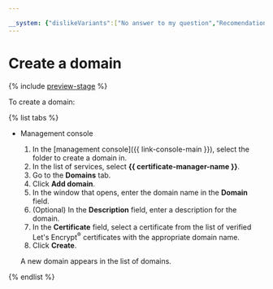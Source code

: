 ```yaml
---

__system: {"dislikeVariants":["No answer to my question","Recomendations didn't help","The content doesn't match title","Other"]}
---
```

# Create a domain

{% include [preview-stage](../../../_includes/certificate-manager/preview-stage.md) %}

To create a domain:

{% list tabs %}

- Management console
    1. In the [management console]({{ link-console-main }}), select the folder to create a domain in.
    1. In the list of services, select **{{ certificate-manager-name }}**.
    1. Go to the **Domains** tab.
    1. Click **Add domain**.
    1. In the window that opens, enter the domain name in the **Domain** field.
    1. (Optional) In the **Description** field, enter a description for the domain.
    1. In the **Certificate** field, select a certificate from the list of verified Let's Encrypt<sup>®</sup> certificates with the appropriate domain name.
    1. Click **Create**.

    A new domain appears in the list of domains.

{% endlist %}

